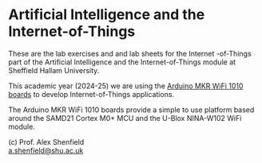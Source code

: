 # Artificial Intelligence and the Internet-of-Things

These are the lab exercises and and lab sheets for the Internet -of-Things part of the Artificial Intelligence and the Internet-of-Things module at Sheffield Hallam University.  

This academic year (2024-25) we are using the [Arduino MKR WiFi 1010 boards](https://docs.arduino.cc/hardware/mkr-wifi-1010) to develop Internet-of-Things applications. 

The Arduino MKR WiFi 1010 boards provide a simple to use platform based around the SAMD21 Cortex M0+ MCU and the U-Blox NINA-W102 WiFi module.

(c) Prof. Alex Shenfield  
a.shenfield@shu.ac.uk